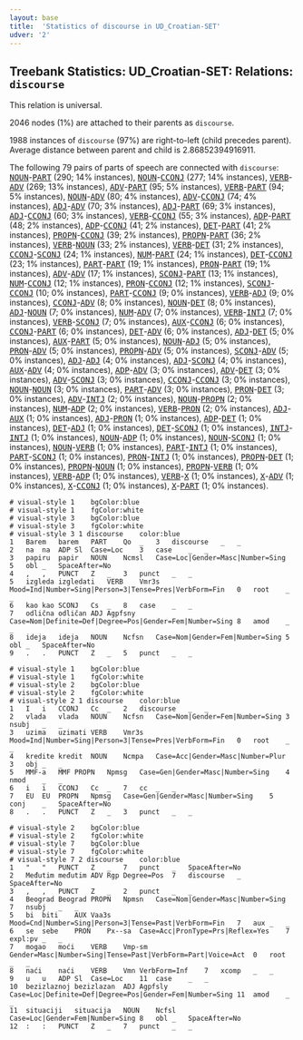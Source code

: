 ```yaml
---
layout: base
title:  'Statistics of discourse in UD_Croatian-SET'
udver: '2'
---
```


## Treebank Statistics: UD_Croatian-SET: Relations: `discourse`

This relation is universal.

2046 nodes (1%) are attached to their parents as `discourse`.

1988 instances of `discourse` (97%) are right-to-left (child precedes parent).
Average distance between parent and child is 2.86852394916911.

The following 79 pairs of parts of speech are connected with `discourse`: <tt><a href="hr_set-pos-NOUN.html">NOUN</a></tt>-<tt><a href="hr_set-pos-PART.html">PART</a></tt> (290; 14% instances), <tt><a href="hr_set-pos-NOUN.html">NOUN</a></tt>-<tt><a href="hr_set-pos-CCONJ.html">CCONJ</a></tt> (277; 14% instances), <tt><a href="hr_set-pos-VERB.html">VERB</a></tt>-<tt><a href="hr_set-pos-ADV.html">ADV</a></tt> (269; 13% instances), <tt><a href="hr_set-pos-ADV.html">ADV</a></tt>-<tt><a href="hr_set-pos-PART.html">PART</a></tt> (95; 5% instances), <tt><a href="hr_set-pos-VERB.html">VERB</a></tt>-<tt><a href="hr_set-pos-PART.html">PART</a></tt> (94; 5% instances), <tt><a href="hr_set-pos-NOUN.html">NOUN</a></tt>-<tt><a href="hr_set-pos-ADV.html">ADV</a></tt> (80; 4% instances), <tt><a href="hr_set-pos-ADV.html">ADV</a></tt>-<tt><a href="hr_set-pos-CCONJ.html">CCONJ</a></tt> (74; 4% instances), <tt><a href="hr_set-pos-ADJ.html">ADJ</a></tt>-<tt><a href="hr_set-pos-ADV.html">ADV</a></tt> (70; 3% instances), <tt><a href="hr_set-pos-ADJ.html">ADJ</a></tt>-<tt><a href="hr_set-pos-PART.html">PART</a></tt> (69; 3% instances), <tt><a href="hr_set-pos-ADJ.html">ADJ</a></tt>-<tt><a href="hr_set-pos-CCONJ.html">CCONJ</a></tt> (60; 3% instances), <tt><a href="hr_set-pos-VERB.html">VERB</a></tt>-<tt><a href="hr_set-pos-CCONJ.html">CCONJ</a></tt> (55; 3% instances), <tt><a href="hr_set-pos-ADP.html">ADP</a></tt>-<tt><a href="hr_set-pos-PART.html">PART</a></tt> (48; 2% instances), <tt><a href="hr_set-pos-ADP.html">ADP</a></tt>-<tt><a href="hr_set-pos-CCONJ.html">CCONJ</a></tt> (41; 2% instances), <tt><a href="hr_set-pos-DET.html">DET</a></tt>-<tt><a href="hr_set-pos-PART.html">PART</a></tt> (41; 2% instances), <tt><a href="hr_set-pos-PROPN.html">PROPN</a></tt>-<tt><a href="hr_set-pos-CCONJ.html">CCONJ</a></tt> (39; 2% instances), <tt><a href="hr_set-pos-PROPN.html">PROPN</a></tt>-<tt><a href="hr_set-pos-PART.html">PART</a></tt> (36; 2% instances), <tt><a href="hr_set-pos-VERB.html">VERB</a></tt>-<tt><a href="hr_set-pos-NOUN.html">NOUN</a></tt> (33; 2% instances), <tt><a href="hr_set-pos-VERB.html">VERB</a></tt>-<tt><a href="hr_set-pos-DET.html">DET</a></tt> (31; 2% instances), <tt><a href="hr_set-pos-CCONJ.html">CCONJ</a></tt>-<tt><a href="hr_set-pos-SCONJ.html">SCONJ</a></tt> (24; 1% instances), <tt><a href="hr_set-pos-NUM.html">NUM</a></tt>-<tt><a href="hr_set-pos-PART.html">PART</a></tt> (24; 1% instances), <tt><a href="hr_set-pos-DET.html">DET</a></tt>-<tt><a href="hr_set-pos-CCONJ.html">CCONJ</a></tt> (23; 1% instances), <tt><a href="hr_set-pos-PART.html">PART</a></tt>-<tt><a href="hr_set-pos-PART.html">PART</a></tt> (19; 1% instances), <tt><a href="hr_set-pos-PRON.html">PRON</a></tt>-<tt><a href="hr_set-pos-PART.html">PART</a></tt> (19; 1% instances), <tt><a href="hr_set-pos-ADV.html">ADV</a></tt>-<tt><a href="hr_set-pos-ADV.html">ADV</a></tt> (17; 1% instances), <tt><a href="hr_set-pos-SCONJ.html">SCONJ</a></tt>-<tt><a href="hr_set-pos-PART.html">PART</a></tt> (13; 1% instances), <tt><a href="hr_set-pos-NUM.html">NUM</a></tt>-<tt><a href="hr_set-pos-CCONJ.html">CCONJ</a></tt> (12; 1% instances), <tt><a href="hr_set-pos-PRON.html">PRON</a></tt>-<tt><a href="hr_set-pos-CCONJ.html">CCONJ</a></tt> (12; 1% instances), <tt><a href="hr_set-pos-SCONJ.html">SCONJ</a></tt>-<tt><a href="hr_set-pos-CCONJ.html">CCONJ</a></tt> (10; 0% instances), <tt><a href="hr_set-pos-PART.html">PART</a></tt>-<tt><a href="hr_set-pos-CCONJ.html">CCONJ</a></tt> (9; 0% instances), <tt><a href="hr_set-pos-VERB.html">VERB</a></tt>-<tt><a href="hr_set-pos-ADJ.html">ADJ</a></tt> (9; 0% instances), <tt><a href="hr_set-pos-CCONJ.html">CCONJ</a></tt>-<tt><a href="hr_set-pos-ADV.html">ADV</a></tt> (8; 0% instances), <tt><a href="hr_set-pos-NOUN.html">NOUN</a></tt>-<tt><a href="hr_set-pos-DET.html">DET</a></tt> (8; 0% instances), <tt><a href="hr_set-pos-ADJ.html">ADJ</a></tt>-<tt><a href="hr_set-pos-NOUN.html">NOUN</a></tt> (7; 0% instances), <tt><a href="hr_set-pos-NUM.html">NUM</a></tt>-<tt><a href="hr_set-pos-ADV.html">ADV</a></tt> (7; 0% instances), <tt><a href="hr_set-pos-VERB.html">VERB</a></tt>-<tt><a href="hr_set-pos-INTJ.html">INTJ</a></tt> (7; 0% instances), <tt><a href="hr_set-pos-VERB.html">VERB</a></tt>-<tt><a href="hr_set-pos-SCONJ.html">SCONJ</a></tt> (7; 0% instances), <tt><a href="hr_set-pos-AUX.html">AUX</a></tt>-<tt><a href="hr_set-pos-CCONJ.html">CCONJ</a></tt> (6; 0% instances), <tt><a href="hr_set-pos-CCONJ.html">CCONJ</a></tt>-<tt><a href="hr_set-pos-PART.html">PART</a></tt> (6; 0% instances), <tt><a href="hr_set-pos-DET.html">DET</a></tt>-<tt><a href="hr_set-pos-ADV.html">ADV</a></tt> (6; 0% instances), <tt><a href="hr_set-pos-ADJ.html">ADJ</a></tt>-<tt><a href="hr_set-pos-DET.html">DET</a></tt> (5; 0% instances), <tt><a href="hr_set-pos-AUX.html">AUX</a></tt>-<tt><a href="hr_set-pos-PART.html">PART</a></tt> (5; 0% instances), <tt><a href="hr_set-pos-NOUN.html">NOUN</a></tt>-<tt><a href="hr_set-pos-ADJ.html">ADJ</a></tt> (5; 0% instances), <tt><a href="hr_set-pos-PRON.html">PRON</a></tt>-<tt><a href="hr_set-pos-ADV.html">ADV</a></tt> (5; 0% instances), <tt><a href="hr_set-pos-PROPN.html">PROPN</a></tt>-<tt><a href="hr_set-pos-ADV.html">ADV</a></tt> (5; 0% instances), <tt><a href="hr_set-pos-SCONJ.html">SCONJ</a></tt>-<tt><a href="hr_set-pos-ADV.html">ADV</a></tt> (5; 0% instances), <tt><a href="hr_set-pos-ADJ.html">ADJ</a></tt>-<tt><a href="hr_set-pos-ADJ.html">ADJ</a></tt> (4; 0% instances), <tt><a href="hr_set-pos-ADJ.html">ADJ</a></tt>-<tt><a href="hr_set-pos-SCONJ.html">SCONJ</a></tt> (4; 0% instances), <tt><a href="hr_set-pos-AUX.html">AUX</a></tt>-<tt><a href="hr_set-pos-ADV.html">ADV</a></tt> (4; 0% instances), <tt><a href="hr_set-pos-ADP.html">ADP</a></tt>-<tt><a href="hr_set-pos-ADV.html">ADV</a></tt> (3; 0% instances), <tt><a href="hr_set-pos-ADV.html">ADV</a></tt>-<tt><a href="hr_set-pos-DET.html">DET</a></tt> (3; 0% instances), <tt><a href="hr_set-pos-ADV.html">ADV</a></tt>-<tt><a href="hr_set-pos-SCONJ.html">SCONJ</a></tt> (3; 0% instances), <tt><a href="hr_set-pos-CCONJ.html">CCONJ</a></tt>-<tt><a href="hr_set-pos-CCONJ.html">CCONJ</a></tt> (3; 0% instances), <tt><a href="hr_set-pos-NOUN.html">NOUN</a></tt>-<tt><a href="hr_set-pos-NOUN.html">NOUN</a></tt> (3; 0% instances), <tt><a href="hr_set-pos-PART.html">PART</a></tt>-<tt><a href="hr_set-pos-ADV.html">ADV</a></tt> (3; 0% instances), <tt><a href="hr_set-pos-PRON.html">PRON</a></tt>-<tt><a href="hr_set-pos-DET.html">DET</a></tt> (3; 0% instances), <tt><a href="hr_set-pos-ADV.html">ADV</a></tt>-<tt><a href="hr_set-pos-INTJ.html">INTJ</a></tt> (2; 0% instances), <tt><a href="hr_set-pos-NOUN.html">NOUN</a></tt>-<tt><a href="hr_set-pos-PROPN.html">PROPN</a></tt> (2; 0% instances), <tt><a href="hr_set-pos-NUM.html">NUM</a></tt>-<tt><a href="hr_set-pos-ADP.html">ADP</a></tt> (2; 0% instances), <tt><a href="hr_set-pos-VERB.html">VERB</a></tt>-<tt><a href="hr_set-pos-PRON.html">PRON</a></tt> (2; 0% instances), <tt><a href="hr_set-pos-ADJ.html">ADJ</a></tt>-<tt><a href="hr_set-pos-AUX.html">AUX</a></tt> (1; 0% instances), <tt><a href="hr_set-pos-ADJ.html">ADJ</a></tt>-<tt><a href="hr_set-pos-PRON.html">PRON</a></tt> (1; 0% instances), <tt><a href="hr_set-pos-ADP.html">ADP</a></tt>-<tt><a href="hr_set-pos-DET.html">DET</a></tt> (1; 0% instances), <tt><a href="hr_set-pos-DET.html">DET</a></tt>-<tt><a href="hr_set-pos-ADJ.html">ADJ</a></tt> (1; 0% instances), <tt><a href="hr_set-pos-DET.html">DET</a></tt>-<tt><a href="hr_set-pos-SCONJ.html">SCONJ</a></tt> (1; 0% instances), <tt><a href="hr_set-pos-INTJ.html">INTJ</a></tt>-<tt><a href="hr_set-pos-INTJ.html">INTJ</a></tt> (1; 0% instances), <tt><a href="hr_set-pos-NOUN.html">NOUN</a></tt>-<tt><a href="hr_set-pos-ADP.html">ADP</a></tt> (1; 0% instances), <tt><a href="hr_set-pos-NOUN.html">NOUN</a></tt>-<tt><a href="hr_set-pos-SCONJ.html">SCONJ</a></tt> (1; 0% instances), <tt><a href="hr_set-pos-NOUN.html">NOUN</a></tt>-<tt><a href="hr_set-pos-VERB.html">VERB</a></tt> (1; 0% instances), <tt><a href="hr_set-pos-PART.html">PART</a></tt>-<tt><a href="hr_set-pos-INTJ.html">INTJ</a></tt> (1; 0% instances), <tt><a href="hr_set-pos-PART.html">PART</a></tt>-<tt><a href="hr_set-pos-SCONJ.html">SCONJ</a></tt> (1; 0% instances), <tt><a href="hr_set-pos-PRON.html">PRON</a></tt>-<tt><a href="hr_set-pos-INTJ.html">INTJ</a></tt> (1; 0% instances), <tt><a href="hr_set-pos-PROPN.html">PROPN</a></tt>-<tt><a href="hr_set-pos-DET.html">DET</a></tt> (1; 0% instances), <tt><a href="hr_set-pos-PROPN.html">PROPN</a></tt>-<tt><a href="hr_set-pos-NOUN.html">NOUN</a></tt> (1; 0% instances), <tt><a href="hr_set-pos-PROPN.html">PROPN</a></tt>-<tt><a href="hr_set-pos-VERB.html">VERB</a></tt> (1; 0% instances), <tt><a href="hr_set-pos-VERB.html">VERB</a></tt>-<tt><a href="hr_set-pos-ADP.html">ADP</a></tt> (1; 0% instances), <tt><a href="hr_set-pos-VERB.html">VERB</a></tt>-<tt><a href="hr_set-pos-X.html">X</a></tt> (1; 0% instances), <tt><a href="hr_set-pos-X.html">X</a></tt>-<tt><a href="hr_set-pos-ADV.html">ADV</a></tt> (1; 0% instances), <tt><a href="hr_set-pos-X.html">X</a></tt>-<tt><a href="hr_set-pos-CCONJ.html">CCONJ</a></tt> (1; 0% instances), <tt><a href="hr_set-pos-X.html">X</a></tt>-<tt><a href="hr_set-pos-PART.html">PART</a></tt> (1; 0% instances).


~~~ conllu
# visual-style 1	bgColor:blue
# visual-style 1	fgColor:white
# visual-style 3	bgColor:blue
# visual-style 3	fgColor:white
# visual-style 3 1 discourse	color:blue
1	Barem	barem	PART	Qo	_	3	discourse	_	_
2	na	na	ADP	Sl	Case=Loc	3	case	_	_
3	papiru	papir	NOUN	Ncmsl	Case=Loc|Gender=Masc|Number=Sing	5	obl	_	SpaceAfter=No
4	,	,	PUNCT	Z	_	3	punct	_	_
5	izgleda	izgledati	VERB	Vmr3s	Mood=Ind|Number=Sing|Person=3|Tense=Pres|VerbForm=Fin	0	root	_	_
6	kao	kao	SCONJ	Cs	_	8	case	_	_
7	odlična	odličan	ADJ	Agpfsny	Case=Nom|Definite=Def|Degree=Pos|Gender=Fem|Number=Sing	8	amod	_	_
8	ideja	ideja	NOUN	Ncfsn	Case=Nom|Gender=Fem|Number=Sing	5	obl	_	SpaceAfter=No
9	.	.	PUNCT	Z	_	5	punct	_	_

~~~


~~~ conllu
# visual-style 1	bgColor:blue
# visual-style 1	fgColor:white
# visual-style 2	bgColor:blue
# visual-style 2	fgColor:white
# visual-style 2 1 discourse	color:blue
1	I	i	CCONJ	Cc	_	2	discourse	_	_
2	vlada	vlada	NOUN	Ncfsn	Case=Nom|Gender=Fem|Number=Sing	3	nsubj	_	_
3	uzima	uzimati	VERB	Vmr3s	Mood=Ind|Number=Sing|Person=3|Tense=Pres|VerbForm=Fin	0	root	_	_
4	kredite	kredit	NOUN	Ncmpa	Case=Acc|Gender=Masc|Number=Plur	3	obj	_	_
5	MMF-a	MMF	PROPN	Npmsg	Case=Gen|Gender=Masc|Number=Sing	4	nmod	_	_
6	i	i	CCONJ	Cc	_	7	cc	_	_
7	EU	EU	PROPN	Npmsg	Case=Gen|Gender=Masc|Number=Sing	5	conj	_	SpaceAfter=No
8	.	.	PUNCT	Z	_	3	punct	_	_

~~~


~~~ conllu
# visual-style 2	bgColor:blue
# visual-style 2	fgColor:white
# visual-style 7	bgColor:blue
# visual-style 7	fgColor:white
# visual-style 7 2 discourse	color:blue
1	"	"	PUNCT	Z	_	7	punct	_	SpaceAfter=No
2	Međutim	međutim	ADV	Rgp	Degree=Pos	7	discourse	_	SpaceAfter=No
3	,	,	PUNCT	Z	_	2	punct	_	_
4	Beograd	Beograd	PROPN	Npmsn	Case=Nom|Gender=Masc|Number=Sing	7	nsubj	_	_
5	bi	biti	AUX	Vaa3s	Mood=Cnd|Number=Sing|Person=3|Tense=Past|VerbForm=Fin	7	aux	_	_
6	se	sebe	PRON	Px--sa	Case=Acc|PronType=Prs|Reflex=Yes	7	expl:pv	_	_
7	mogao	moći	VERB	Vmp-sm	Gender=Masc|Number=Sing|Tense=Past|VerbForm=Part|Voice=Act	0	root	_	_
8	naći	naći	VERB	Vmn	VerbForm=Inf	7	xcomp	_	_
9	u	u	ADP	Sl	Case=Loc	11	case	_	_
10	bezizlaznoj	bezizlazan	ADJ	Agpfsly	Case=Loc|Definite=Def|Degree=Pos|Gender=Fem|Number=Sing	11	amod	_	_
11	situaciji	situacija	NOUN	Ncfsl	Case=Loc|Gender=Fem|Number=Sing	8	obl	_	SpaceAfter=No
12	:	:	PUNCT	Z	_	7	punct	_	_

~~~


